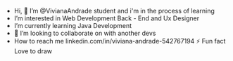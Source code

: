 - Hi, 👋 I’m @VivianaAndrade student and i'm in the process of learning
- I’m interested in Web Development Back - End and Ux Designer
- I’m currently learning Java Development
- 💬 I’m looking to collaborate on  with another devs
- How to reach me linkedin.com/in/viviana-andrade-542767194
⚡ Fun fact Love to draw

